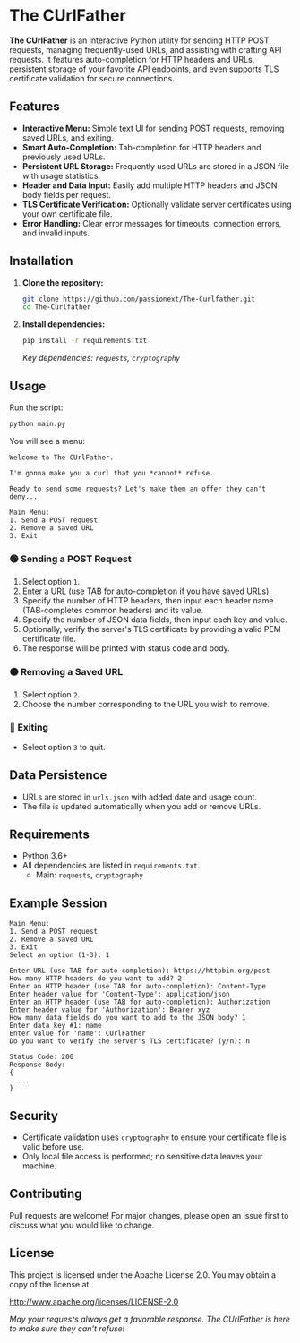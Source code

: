 # The CUrlFather

**The CUrlFather** is an interactive Python utility for sending HTTP POST requests, managing frequently-used URLs, and assisting with crafting API requests. It features auto-completion for HTTP headers and URLs, persistent storage of your favorite API endpoints, and even supports TLS certificate validation for secure connections.

## Features

- **Interactive Menu:** Simple text UI for sending POST requests, removing saved URLs, and exiting.
- **Smart Auto-Completion:** Tab-completion for HTTP headers and previously used URLs.
- **Persistent URL Storage:** Frequently used URLs are stored in a JSON file with usage statistics.
- **Header and Data Input:** Easily add multiple HTTP headers and JSON body fields per request.
- **TLS Certificate Verification:** Optionally validate server certificates using your own certificate file.
- **Error Handling:** Clear error messages for timeouts, connection errors, and invalid inputs.

## Installation

1. **Clone the repository:**
   ```bash
   git clone https://github.com/passionext/The-Curlfather.git
   cd The-Curlfather
   ```

2. **Install dependencies:**
   ```bash
   pip install -r requirements.txt
   ```
   _Key dependencies: `requests`, `cryptography`_

## Usage

Run the script:

```bash
python main.py
```

You will see a menu:

```
Welcome to The CUrlFather.

I'm gonna make you a curl that you *cannot* refuse.

Ready to send some requests? Let's make them an offer they can't deny...

Main Menu:
1. Send a POST request
2. Remove a saved URL
3. Exit
```

### 🟢 Sending a POST Request

1. Select option `1`.
2. Enter a URL (use TAB for auto-completion if you have saved URLs).
3. Specify the number of HTTP headers, then input each header name (TAB-completes common headers) and its value.
4. Specify the number of JSON data fields, then input each key and value.
5. Optionally, verify the server's TLS certificate by providing a valid PEM certificate file.
6. The response will be printed with status code and body.

### 🟠 Removing a Saved URL

1. Select option `2`.
2. Choose the number corresponding to the URL you wish to remove.

### 🔴 Exiting

- Select option `3` to quit.

## Data Persistence

- URLs are stored in `urls.json` with added date and usage count.
- The file is updated automatically when you add or remove URLs.

## Requirements

- Python 3.6+
- All dependencies are listed in `requirements.txt`.
   - Main: `requests`, `cryptography`

## Example Session

```text
Main Menu:
1. Send a POST request
2. Remove a saved URL
3. Exit
Select an option (1-3): 1

Enter URL (use TAB for auto-completion): https://httpbin.org/post
How many HTTP headers do you want to add? 2
Enter an HTTP header (use TAB for auto-completion): Content-Type
Enter header value for 'Content-Type': application/json
Enter an HTTP header (use TAB for auto-completion): Authorization
Enter header value for 'Authorization': Bearer xyz
How many data fields do you want to add to the JSON body? 1
Enter data key #1: name
Enter value for 'name': CUrlFather
Do you want to verify the server's TLS certificate? (y/n): n

Status Code: 200
Response Body:
{
  ...
}
```

## Security

- Certificate validation uses `cryptography` to ensure your certificate file is valid before use.
- Only local file access is performed; no sensitive data leaves your machine.

## Contributing

Pull requests are welcome! For major changes, please open an issue first to discuss what you would like to change.

## License

This project is licensed under the Apache License 2.0.
You may obtain a copy of the license at:

http://www.apache.org/licenses/LICENSE-2.0

_May your requests always get a favorable response. The CUrlFather is here to make sure they can't refuse!_
